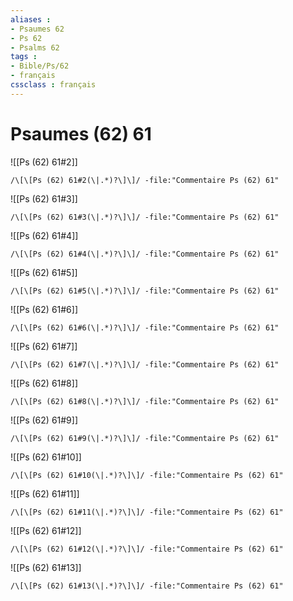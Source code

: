 ```yaml
---
aliases : 
- Psaumes 62
- Ps 62
- Psalms 62
tags : 
- Bible/Ps/62
- français
cssclass : français
---
```


# Psaumes (62) 61

![[Ps (62) 61#2]]

```query
/\[\[Ps (62) 61#2(\|.*)?\]\]/ -file:"Commentaire Ps (62) 61"
```

![[Ps (62) 61#3]]

```query
/\[\[Ps (62) 61#3(\|.*)?\]\]/ -file:"Commentaire Ps (62) 61"
```

![[Ps (62) 61#4]]

```query
/\[\[Ps (62) 61#4(\|.*)?\]\]/ -file:"Commentaire Ps (62) 61"
```

![[Ps (62) 61#5]]

```query
/\[\[Ps (62) 61#5(\|.*)?\]\]/ -file:"Commentaire Ps (62) 61"
```

![[Ps (62) 61#6]]

```query
/\[\[Ps (62) 61#6(\|.*)?\]\]/ -file:"Commentaire Ps (62) 61"
```

![[Ps (62) 61#7]]

```query
/\[\[Ps (62) 61#7(\|.*)?\]\]/ -file:"Commentaire Ps (62) 61"
```

![[Ps (62) 61#8]]

```query
/\[\[Ps (62) 61#8(\|.*)?\]\]/ -file:"Commentaire Ps (62) 61"
```

![[Ps (62) 61#9]]

```query
/\[\[Ps (62) 61#9(\|.*)?\]\]/ -file:"Commentaire Ps (62) 61"
```

![[Ps (62) 61#10]]

```query
/\[\[Ps (62) 61#10(\|.*)?\]\]/ -file:"Commentaire Ps (62) 61"
```

![[Ps (62) 61#11]]

```query
/\[\[Ps (62) 61#11(\|.*)?\]\]/ -file:"Commentaire Ps (62) 61"
```

![[Ps (62) 61#12]]

```query
/\[\[Ps (62) 61#12(\|.*)?\]\]/ -file:"Commentaire Ps (62) 61"
```

![[Ps (62) 61#13]]

```query
/\[\[Ps (62) 61#13(\|.*)?\]\]/ -file:"Commentaire Ps (62) 61"
```

